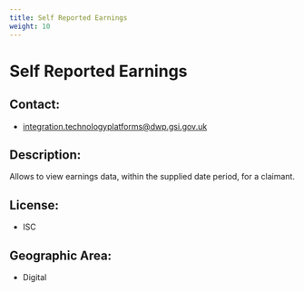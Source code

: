 ```yaml
---
title: Self Reported Earnings
weight: 10
---
```


# Self Reported Earnings

## Contact:
 - [integration.technologyplatforms@dwp.gsi.gov.uk](mailto:integration.technologyplatforms@dwp.gsi.gov.uk)

## Description:
Allows to view earnings data, within the supplied date period, for a claimant.

## License:
 - ISC

## Geographic Area:
 - Digital

